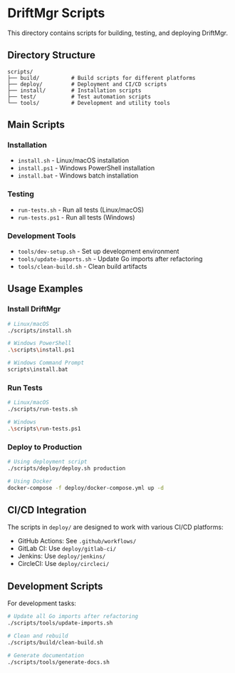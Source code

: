 # DriftMgr Scripts

This directory contains scripts for building, testing, and deploying DriftMgr.

## Directory Structure

```
scripts/
├── build/          # Build scripts for different platforms
├── deploy/         # Deployment and CI/CD scripts
├── install/        # Installation scripts
├── test/           # Test automation scripts
└── tools/          # Development and utility tools
```

## Main Scripts

### Installation
- `install.sh` - Linux/macOS installation
- `install.ps1` - Windows PowerShell installation
- `install.bat` - Windows batch installation

### Testing
- `run-tests.sh` - Run all tests (Linux/macOS)
- `run-tests.ps1` - Run all tests (Windows)

### Development Tools
- `tools/dev-setup.sh` - Set up development environment
- `tools/update-imports.sh` - Update Go imports after refactoring
- `tools/clean-build.sh` - Clean build artifacts

## Usage Examples

### Install DriftMgr
```bash
# Linux/macOS
./scripts/install.sh

# Windows PowerShell
.\scripts\install.ps1

# Windows Command Prompt
scripts\install.bat
```

### Run Tests
```bash
# Linux/macOS
./scripts/run-tests.sh

# Windows
.\scripts\run-tests.ps1
```

### Deploy to Production
```bash
# Using deployment script
./scripts/deploy/deploy.sh production

# Using Docker
docker-compose -f deploy/docker-compose.yml up -d
```

## CI/CD Integration

The scripts in `deploy/` are designed to work with various CI/CD platforms:
- GitHub Actions: See `.github/workflows/`
- GitLab CI: Use `deploy/gitlab-ci/`
- Jenkins: Use `deploy/jenkins/`
- CircleCI: Use `deploy/circleci/`

## Development Scripts

For development tasks:
```bash
# Update all Go imports after refactoring
./scripts/tools/update-imports.sh

# Clean and rebuild
./scripts/build/clean-build.sh

# Generate documentation
./scripts/tools/generate-docs.sh
```